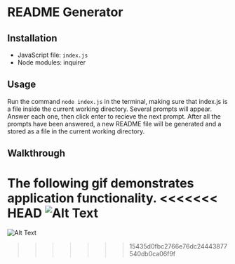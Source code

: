 # README Generator

## Installation 
* JavaScript file: `index.js`
* Node modules: inquirer 

## Usage
Run the command `node index.js` in the terminal, making sure that index.js is a file inside the current working directory.
Several prompts will appear. Answer each one, then click enter to recieve the next prompt. After all the prompts have been answered, 
a new README file will be generated and a stored as a file in the current working directory. 

## Walkthrough
The following gif demonstrates application functionality. 
<<<<<<< HEAD
![Alt Text]((https://github.com/ankushchalla/README-Generator/blob/main/Generator_Walkthrough.gif))
=======
![Alt Text]((https://github.com/ankushchalla/README-Generator/blob/main/Generator_Walkthrough.gif))
>>>>>>> 15435d0fbc2766e76dc24443877540db0ca06f9f
